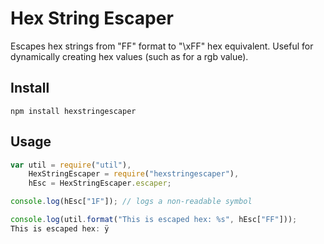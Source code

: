# Hex String Escaper

Escapes hex strings from \"FF\" format to \"\\xFF\" hex equivalent. Useful for dynamically creating hex values (such as for a rgb value).

## Install

`npm install hexstringescaper`

## Usage

```js
var util = require("util"),
	HexStringEscaper = require("hexstringescaper"),
	hEsc = HexStringEscaper.escaper;

console.log(hEsc["1F"]); // logs a non-readable symbol 

console.log(util.format("This is escaped hex: %s", hEsc["FF"]));
This is escaped hex: ÿ

```
